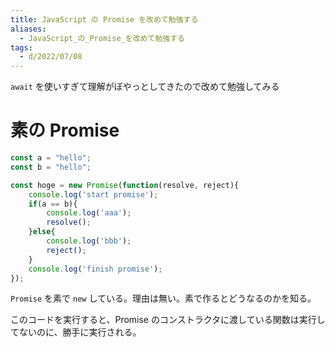 ```yaml
---
title: JavaScript の Promise を改めて勉強する
aliases:
  - JavaScript_の_Promise_を改めて勉強する
tags:
  - d/2022/07/08
---
```


`await` を使いすぎて理解がぼやっとしてきたので改めて勉強してみる

素の Promise
================================================================================
```javascript
const a = "hello";
const b = "hello";

const hoge = new Promise(function(resolve, reject){
    console.log('start promise');
    if(a == b){
        console.log('aaa');
        resolve();
    }else{
        console.log('bbb');
        reject();
    }
    console.log('finish promise');
});
```

`Promise`  を素で `new` している。理由は無い。素で作るとどうなるのかを知る。

このコードを実行すると、Promise のコンストラクタに渡している関数は実行してないのに、勝手に実行される。


